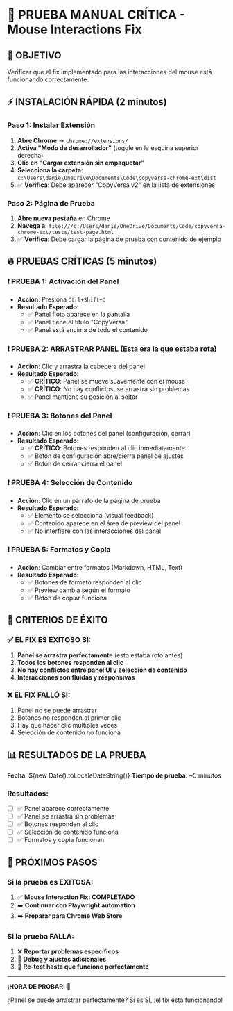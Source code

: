 # 🧪 PRUEBA MANUAL CRÍTICA - Mouse Interactions Fix

## 🎯 OBJETIVO
Verificar que el fix implementado para las interacciones del mouse está funcionando correctamente.

## ⚡ INSTALACIÓN RÁPIDA (2 minutos)

### Paso 1: Instalar Extensión
1. **Abre Chrome** → `chrome://extensions/`
2. **Activa "Modo de desarrollador"** (toggle en la esquina superior derecha)
3. **Clic en "Cargar extensión sin empaquetar"**
4. **Selecciona la carpeta**: `c:\Users\danie\OneDrive\Documents\Code\copyversa-chrome-ext\dist`
5. ✅ **Verifica**: Debe aparecer "CopyVersa v2" en la lista de extensiones

### Paso 2: Página de Prueba
1. **Abre nueva pestaña** en Chrome
2. **Navega a**: `file:///c:/Users/danie/OneDrive/Documents/Code/copyversa-chrome-ext/tests/test-page.html`
3. ✅ **Verifica**: Debe cargar la página de prueba con contenido de ejemplo

## 🔥 PRUEBAS CRÍTICAS (5 minutos)

### ❗ PRUEBA 1: Activación del Panel
- **Acción**: Presiona `Ctrl+Shift+C`
- **Resultado Esperado**: 
  - ✅ Panel flota aparece en la pantalla
  - ✅ Panel tiene el título "CopyVersa"
  - ✅ Panel está encima de todo el contenido

### ❗ PRUEBA 2: ARRASTRAR PANEL (Esta era la que estaba rota)
- **Acción**: Clic y arrastra la cabecera del panel
- **Resultado Esperado**:
  - ✅ **CRÍTICO**: Panel se mueve suavemente con el mouse
  - ✅ **CRÍTICO**: No hay conflictos, se arrastra sin problemas
  - ✅ Panel mantiene su posición al soltar

### ❗ PRUEBA 3: Botones del Panel
- **Acción**: Clic en los botones del panel (configuración, cerrar)
- **Resultado Esperado**:
  - ✅ **CRÍTICO**: Botones responden al clic inmediatamente
  - ✅ Botón de configuración abre/cierra panel de ajustes
  - ✅ Botón de cerrar cierra el panel

### ❗ PRUEBA 4: Selección de Contenido
- **Acción**: Clic en un párrafo de la página de prueba
- **Resultado Esperado**:
  - ✅ Elemento se selecciona (visual feedback)
  - ✅ Contenido aparece en el área de preview del panel
  - ✅ No interfiere con las interacciones del panel

### ❗ PRUEBA 5: Formatos y Copia
- **Acción**: Cambiar entre formatos (Markdown, HTML, Text)
- **Resultado Esperado**:
  - ✅ Botones de formato responden al clic
  - ✅ Preview cambia según el formato
  - ✅ Botón de copiar funciona

## 🚨 CRITERIOS DE ÉXITO

### ✅ EL FIX ES EXITOSO SI:
1. **Panel se arrastra perfectamente** (esto estaba roto antes)
2. **Todos los botones responden al clic**
3. **No hay conflictos entre panel UI y selección de contenido**
4. **Interacciones son fluidas y responsivas**

### ❌ EL FIX FALLÓ SI:
1. Panel no se puede arrastrar
2. Botones no responden al primer clic
3. Hay que hacer clic múltiples veces
4. Selección de contenido no funciona

## 📊 RESULTADOS DE LA PRUEBA

**Fecha**: ${new Date().toLocaleDateString()}
**Tiempo de prueba**: ~5 minutos

### Resultados:
- [ ] ✅ Panel aparece correctamente
- [ ] ✅ Panel se arrastra sin problemas
- [ ] ✅ Botones responden al clic
- [ ] ✅ Selección de contenido funciona
- [ ] ✅ Formatos y copia funcionan

## 🎯 PRÓXIMOS PASOS

### Si la prueba es EXITOSA:
1. ✅ **Mouse Interaction Fix: COMPLETADO**
2. ➡️ **Continuar con Playwright automation**
3. ➡️ **Preparar para Chrome Web Store**

### Si la prueba FALLA:
1. ❌ **Reportar problemas específicos**
2. 🔧 **Debug y ajustes adicionales**
3. 🧪 **Re-test hasta que funcione perfectamente**

---

**¡HORA DE PROBAR! 🚀**

¿Panel se puede arrastrar perfectamente? Si es SÍ, ¡el fix está funcionando!
